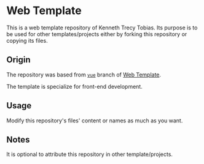 # Web Template
This is a web template repository of Kenneth Trecy Tobias. Its purpose is to be used for other
templates/projects either by forking this repository or copying its files.

## Origin
The repository was based from [`vue`] branch of [Web Template].

The template is specialize for front-end development.

## Usage
Modify this repository's files' content or names as much as you want.

## Notes
It is optional to attribute this repository in other template/projects.

[`vue`]: http://repo.local/KennethTrecy/web_template/src/branch/vue
[Web Template]: http://repo.local/KennethTrecy/web_template
